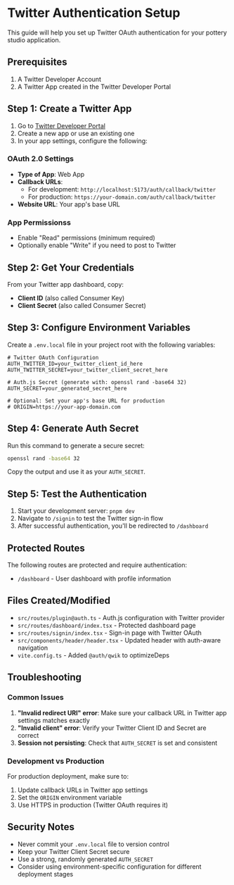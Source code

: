 # Twitter Authentication Setup

This guide will help you set up Twitter OAuth authentication for your pottery studio application.

## Prerequisites

1. A Twitter Developer Account
2. A Twitter App created in the Twitter Developer Portal

## Step 1: Create a Twitter App

1. Go to [Twitter Developer Portal](https://developer.twitter.com/en/portal/dashboard)
2. Create a new app or use an existing one
3. In your app settings, configure the following:

### OAuth 2.0 Settings
- **Type of App**: Web App
- **Callback URLs**: 
  - For development: `http://localhost:5173/auth/callback/twitter`
  - For production: `https://your-domain.com/auth/callback/twitter`
- **Website URL**: Your app's base URL

### App Permissionss
- Enable "Read" permissions (minimum required)
- Optionally enable "Write" if you need to post to Twitter

## Step 2: Get Your Credentials

From your Twitter app dashboard, copy:
- **Client ID** (also called Consumer Key)
- **Client Secret** (also called Consumer Secret)

## Step 3: Configure Environment Variables

Create a `.env.local` file in your project root with the following variables:

```env
# Twitter OAuth Configuration
AUTH_TWITTER_ID=your_twitter_client_id_here
AUTH_TWITTER_SECRET=your_twitter_client_secret_here

# Auth.js Secret (generate with: openssl rand -base64 32)
AUTH_SECRET=your_generated_secret_here

# Optional: Set your app's base URL for production
# ORIGIN=https://your-app-domain.com
```

## Step 4: Generate Auth Secret

Run this command to generate a secure secret:

```bash
openssl rand -base64 32
```

Copy the output and use it as your `AUTH_SECRET`.

## Step 5: Test the Authentication

1. Start your development server: `pnpm dev`
2. Navigate to `/signin` to test the Twitter sign-in flow
3. After successful authentication, you'll be redirected to `/dashboard`

## Protected Routes

The following routes are protected and require authentication:
- `/dashboard` - User dashboard with profile information

## Files Created/Modified

- `src/routes/plugin@auth.ts` - Auth.js configuration with Twitter provider
- `src/routes/dashboard/index.tsx` - Protected dashboard page
- `src/routes/signin/index.tsx` - Sign-in page with Twitter OAuth
- `src/components/header/header.tsx` - Updated header with auth-aware navigation
- `vite.config.ts` - Added `@auth/qwik` to optimizeDeps

## Troubleshooting

### Common Issues

1. **"Invalid redirect URI" error**: Make sure your callback URL in Twitter app settings matches exactly
2. **"Invalid client" error**: Verify your Twitter Client ID and Secret are correct
3. **Session not persisting**: Check that `AUTH_SECRET` is set and consistent

### Development vs Production

For production deployment, make sure to:
1. Update callback URLs in Twitter app settings
2. Set the `ORIGIN` environment variable
3. Use HTTPS in production (Twitter OAuth requires it)

## Security Notes

- Never commit your `.env.local` file to version control
- Keep your Twitter Client Secret secure
- Use a strong, randomly generated `AUTH_SECRET`
- Consider using environment-specific configuration for different deployment stages 